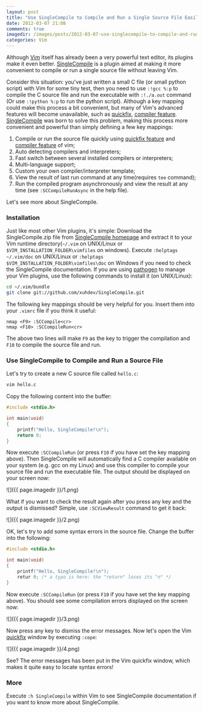 ```yaml
---
layout: post
title: "Use SingleCompile to Compile and Run a Single Source File Easily in Vim"
date: 2012-03-07 21:08
comments: true
imagedir: /images/posts/2012-03-07-use-singlecompile-to-compile-and-run-a-single-source-file-easily-in-vim
categories: Vim
---
```


Although [Vim][] itself has already been a very powerful text editor, its
plugins make it even better. [SingleCompile][] is a plugin aimed at making it
more convenient to compile or run a single source file without leaving Vim.

Consider this situation: you've just written a small C file (or small python
script) with Vim for some tiny test, then you need to use `:!gcc %:p` to compile
the C source file and run the executable with `:!./a.out` command (Or use
`:!python %:p` to run the python script). Although a key mapping could make
this process a bit convenient, but many of Vim's advanced features will become
unavailable, such as [quickfix][], [compiler feature][].  [SingleCompile][]
was born to solve this problem, making this process more convenient and
powerful than simply defining a few key mappings:

1.  Compile or run the source file quickly using [quickfix feature][quickfix]
    and [compiler feature][] of vim;
2.  Auto detecting compilers and interpreters;
3.  Fast switch between several installed compilers or interpreters;
4.  Multi-language support;
5.  Custom your own compiler/interpreter template;
6.  View the result of last run command at any time(requires `tee` command);
7.  Run the compiled program asynchronously and view the result at any time
    (see `:SCCompileRunAsync` in the help file).

Let's see more about SingleCompile.

<!-- more -->

### Installation

Just like most other Vim plugins, it's simple: Download the SingleCompile.zip
file from [SingleCompile homepage][SingleCompile] and extract it to your Vim
runtime directory(`~/.vim` on UNIX/Linux or
`$VIM_INSTALLATION_FOLDER\vimfiles` on windows). Execute `:helptags
~/.vim/doc` on UNIX/Linux or `:helptags $VIM_INSTALLATION_FOLDER\vimfiles\doc`
on Windows if you need to check the SingleCompile documentation. If you are
using [pathogen][] to manage your Vim plugins, use the following commands to
install it (on UNIX/Linux):

```sh
cd ~/.vim/bundle
git clone git://github.com/xuhdev/SingleCompile.git
```

The following key mappings should be very helpful for you. Insert them into
your `.vimrc` file if you think it useful:

```vim
nmap <F9> :SCCompile<cr>
nmap <F10> :SCCompileRun<cr>
```

The above two lines will make `F9` as the key to trigger the compilation and
`F10` to compile the source file and run.


### Use SingleCompile to Compile and Run a Source File

Let's try to create a new C source file called `hello.c`:

```sh
vim hello.c
```

Copy the following content into the buffer:

```c hello.c
#include <stdio.h>

int main(void)
{
    printf("Hello, SingleCompile!\n");
    return 0;
}
```

Now execute `:SCCompileRun` (or press `F10` if you have set the key mapping
above). Then SingleCompile will automatically find a C compiler available on
your system (e.g. gcc on my Linux) and use this compiler to compile your
source file and run the executable file. The output should be displayed on
your screen now:

![]({{ page.imagedir }}/1.png)

What if you want to check the result again after you press any key and the
output is dismissed? Simple, use `:SCViewResult` command to get it back:

![]({{ page.imagedir }}/2.png)

OK, let's try to add some syntax errors in the source file. Change the buffer
into the following:

```c hello.c
#include <stdio.h>

int main(void)
{
    printf("Hello, SingleCompile!\n");
    retur 0; /* a typo is here: the "return" loses its "n" */
}
```

Now execute `:SCCompileRun` (or press `F10` if you have set the key mapping
above). You should see some compilation errors displayed on the screen now:

![]({{ page.imagedir }}/3.png)

Now press any key to dismiss the error messages. Now let's open the Vim
[quickfix][] window by executing `:cope`:

![]({{ page.imagedir }}/4.png)

See? The error messages has been put in the Vim quickfix window, which makes
it quite easy to locate syntax errors!

### More

Execute `:h SingleCompile` within Vim to see SingleCompile documentation if
you want to know more about SingleCompile.

[Vim]: http://www.vim.org
[SingleCompile]: http://www.vim.org/scripts/script.php?script_id=3115
[quickfix]: http://vimdoc.sourceforge.net/htmldoc/quickfix.html
[compiler feature]: http://vimdoc.sourceforge.net/htmldoc/quickfix.html#compiler-select
[pathogen]: https://github.com/tpope/vim-pathogen

